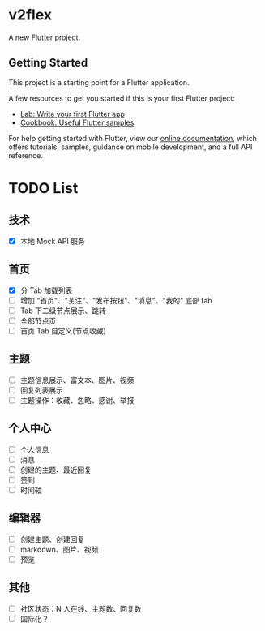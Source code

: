 # v2flex

A new Flutter project.

## Getting Started

This project is a starting point for a Flutter application.

A few resources to get you started if this is your first Flutter project:

- [Lab: Write your first Flutter app](https://flutter.dev/docs/get-started/codelab)
- [Cookbook: Useful Flutter samples](https://flutter.dev/docs/cookbook)

For help getting started with Flutter, view our
[online documentation](https://flutter.dev/docs), which offers tutorials,
samples, guidance on mobile development, and a full API reference.

# TODO List

## 技术

- [x] 本地 Mock API 服务

## 首页

- [x] 分 Tab 加载列表
- [ ] 增加 "首页"、"关注"、"发布按钮"、"消息"、"我的" 底部 tab
- [ ] Tab 下二级节点展示、跳转
- [ ] 全部节点页
- [ ] 首页 Tab 自定义(节点收藏)

## 主题

- [ ] 主题信息展示、富文本、图片、视频
- [ ] 回复列表展示
- [ ] 主题操作：收藏、忽略、感谢、举报

## 个人中心

- [ ] 个人信息
- [ ] 消息
- [ ] 创建的主题、最近回复
- [ ] 签到
- [ ] 时间轴

## 编辑器

- [ ] 创建主题、创建回复
- [ ] markdown、图片、视频
- [ ] 预览

## 其他

- [ ] 社区状态：N 人在线、主题数、回复数
- [ ] 国际化？
